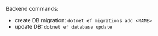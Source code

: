 Backend commands:

- create DB migration: `dotnet ef migrations add <NAME>`
- update DB: `dotnet ef database update` 